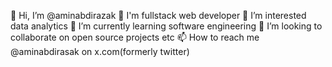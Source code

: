 👋 Hi, I’m @aminabdirazak
🎩 I'm fullstack web developer
👀 I’m interested data analytics
🌱 I’m currently learning software engineering
💞️ I’m looking to collaborate on open source projects etc
📫 How to reach me @aminabdirasak on x.com(formerly twitter)
<!---
aminabdirazak/aminabdirazak is a ✨ special ✨ repository because its `README.md` (this file) appears on your GitHub profile.
You can click the Preview link to take a look at your changes.
--->
